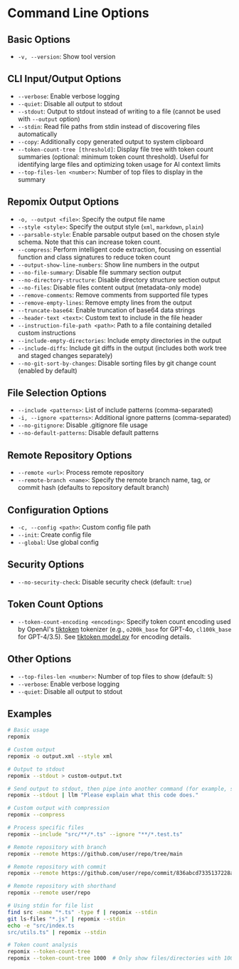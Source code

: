 # Command Line Options

## Basic Options
- `-v, --version`: Show tool version

## CLI Input/Output Options
- `--verbose`: Enable verbose logging
- `--quiet`: Disable all output to stdout
- `--stdout`: Output to stdout instead of writing to a file (cannot be used with `--output` option)
- `--stdin`: Read file paths from stdin instead of discovering files automatically
- `--copy`: Additionally copy generated output to system clipboard
- `--token-count-tree [threshold]`: Display file tree with token count summaries (optional: minimum token count threshold). Useful for identifying large files and optimizing token usage for AI context limits
- `--top-files-len <number>`: Number of top files to display in the summary

## Repomix Output Options
- `-o, --output <file>`: Specify the output file name
- `--style <style>`: Specify the output style (`xml`, `markdown`, `plain`)
- `--parsable-style`: Enable parsable output based on the chosen style schema. Note that this can increase token count.
- `--compress`: Perform intelligent code extraction, focusing on essential function and class signatures to reduce token count
- `--output-show-line-numbers`: Show line numbers in the output
- `--no-file-summary`: Disable file summary section output
- `--no-directory-structure`: Disable directory structure section output
- `--no-files`: Disable files content output (metadata-only mode)
- `--remove-comments`: Remove comments from supported file types
- `--remove-empty-lines`: Remove empty lines from the output
- `--truncate-base64`: Enable truncation of base64 data strings
- `--header-text <text>`: Custom text to include in the file header
- `--instruction-file-path <path>`: Path to a file containing detailed custom instructions
- `--include-empty-directories`: Include empty directories in the output
- `--include-diffs`: Include git diffs in the output (includes both work tree and staged changes separately)
- `--no-git-sort-by-changes`: Disable sorting files by git change count (enabled by default)

## File Selection Options
- `--include <patterns>`: List of include patterns (comma-separated)
- `-i, --ignore <patterns>`: Additional ignore patterns (comma-separated)
- `--no-gitignore`: Disable .gitignore file usage
- `--no-default-patterns`: Disable default patterns

## Remote Repository Options
- `--remote <url>`: Process remote repository
- `--remote-branch <name>`: Specify the remote branch name, tag, or commit hash (defaults to repository default branch)

## Configuration Options
- `-c, --config <path>`: Custom config file path
- `--init`: Create config file
- `--global`: Use global config

## Security Options
- `--no-security-check`: Disable security check (default: `true`)

## Token Count Options
- `--token-count-encoding <encoding>`: Specify token count encoding used by OpenAI's [tiktoken](https://github.com/openai/tiktoken) tokenizer (e.g., `o200k_base` for GPT-4o, `cl100k_base` for GPT-4/3.5). See [tiktoken model.py](https://github.com/openai/tiktoken/blob/main/tiktoken/model.py#L24) for encoding details.

## Other Options
- `--top-files-len <number>`: Number of top files to show (default: `5`)
- `--verbose`: Enable verbose logging
- `--quiet`: Disable all output to stdout

## Examples

```bash
# Basic usage
repomix

# Custom output
repomix -o output.xml --style xml

# Output to stdout
repomix --stdout > custom-output.txt

# Send output to stdout, then pipe into another command (for example, simonw/llm)
repomix --stdout | llm "Please explain what this code does."

# Custom output with compression
repomix --compress

# Process specific files
repomix --include "src/**/*.ts" --ignore "**/*.test.ts"

# Remote repository with branch
repomix --remote https://github.com/user/repo/tree/main

# Remote repository with commit
repomix --remote https://github.com/user/repo/commit/836abcd7335137228ad77feb28655d85712680f1

# Remote repository with shorthand
repomix --remote user/repo

# Using stdin for file list
find src -name "*.ts" -type f | repomix --stdin
git ls-files "*.js" | repomix --stdin
echo -e "src/index.ts
src/utils.ts" | repomix --stdin

# Token count analysis
repomix --token-count-tree
repomix --token-count-tree 1000  # Only show files/directories with 1000+ tokens
```
